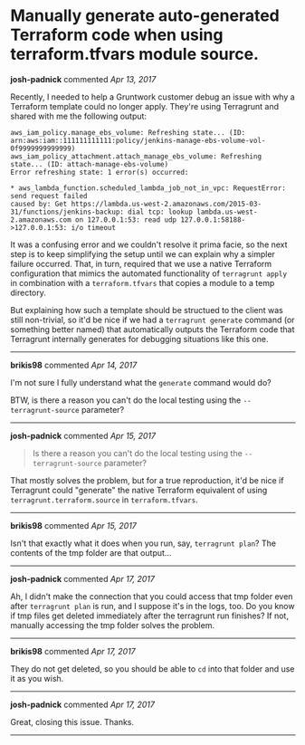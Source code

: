 # Manually generate auto-generated Terraform code when using terraform.tfvars module source.

**josh-padnick** commented *Apr 13, 2017*

Recently, I needed to help a Gruntwork customer debug an issue with why a Terraform template could no longer apply. They're using Terragrunt and shared with me the following output:

```
aws_iam_policy.manage_ebs_volume: Refreshing state... (ID: arn:aws:iam::111111111111:policy/jenkins-manage-ebs-volume-vol-0f9999999999999)
aws_iam_policy_attachment.attach_manage_ebs_volume: Refreshing state... (ID: attach-manage-ebs-volume)
Error refreshing state: 1 error(s) occurred:

* aws_lambda_function.scheduled_lambda_job_not_in_vpc: RequestError: send request failed
caused by: Get https://lambda.us-west-2.amazonaws.com/2015-03-31/functions/jenkins-backup: dial tcp: lookup lambda.us-west-2.amazonaws.com on 127.0.0.1:53: read udp 127.0.0.1:58188->127.0.0.1:53: i/o timeout
```

It was a confusing error and we couldn't resolve it prima facie, so the next step is to keep simplifying the setup until we can explain why a simpler failure occurred. That, in turn, required that we use a native Terraform configuration that mimics the automated functionality of `terragrunt apply` in combination with a `terraform.tfvars` that copies a module to a temp directory.

But explaining how such a template should be structued to the client was still non-trivial, so it'd be nice if we had a `terragrunt generate` command (or something better named) that automatically outputs the Terraform code that Terragrunt internally generates for debugging situations like this one.
<br />
***


**brikis98** commented *Apr 14, 2017*

I'm not sure I fully understand what the `generate` command would do?

BTW, is there a reason you can't do the local testing using the `--terragrunt-source` parameter?
***

**josh-padnick** commented *Apr 15, 2017*

> Is there a reason you can't do the local testing using the `--terragrunt-source` parameter?

That mostly solves the problem, but for a true reproduction, it'd be nice if Terragrunt could "generate" the native Terraform equivalent of using `terragrunt.terraform.source` in `terraform.tfvars`.
***

**brikis98** commented *Apr 15, 2017*

Isn't that exactly what it does when you run, say, `terragrunt plan`? The contents of the tmp folder are that output...
***

**josh-padnick** commented *Apr 17, 2017*

Ah, I didn't make the connection that you could access that tmp folder even after `terragrunt plan` is run, and I suppose it's in the logs, too. Do you know if tmp files get deleted immediately after the terragrunt run finishes? If not, manually accessing the tmp folder solves the problem.
***

**brikis98** commented *Apr 17, 2017*

They do not get deleted, so you should be able to `cd` into that folder and use it as you wish.
***

**josh-padnick** commented *Apr 17, 2017*

Great, closing this issue. Thanks.
***


